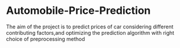 # Automobile-Price-Prediction
The aim of the project is to predict prices of car considering different contributing factors,and optimizing the prediction algorithm with right choice of preprocessing method
